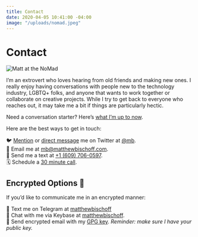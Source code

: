 ```yaml
---
title: Contact
date: 2020-04-05 10:41:00 -04:00
image: "/uploads/nomad.jpeg"
---
```


# Contact

![Matt at the NoMad](/uploads/nomad.jpeg)

I’m an extrovert who loves hearing from old friends and making new ones. I really enjoy having conversations with people new to the technology industry, LGBTQ+ folks, and anyone that wants to work together or collaborate on creative projects. While I try to get back to everyone who reaches out, it may take me a bit if things are particularly hectic.

Need a conversation starter? Here’s [what I’m up to now](https://matthewbischoff.com/now/).

Here are the best ways to get in touch:

🐦 [Mention](https://twitter.com/intent/tweet?screen_name=mb) or [direct message](https://twitter.com/messages/compose?recipient_id=5107) me on Twitter at [@mb](https://twitter.com/mb).  
📧 Email me at [mb@matthewbischoff.com](mailto:mb@matthewbischoff.com?subject=👋).  
📲 Send me a text at <a href="sms:+16097060597">+1 (609) 706-0597</a>.  
🗓 Schedule a [30 minute call](https://calendly.com/matthewbischoff/30-minute-call).  

## Encrypted Options 🔐

If you’d like to communicate me in an encrypted manner:

💬 Text me on Telegram at [matthewbischoff](http://t.me/matthewbischoff)  
🔑  Chat with me via Keybase at [matthewbischoff](https://keybase.io/matthewbischoff).  
🔏  Send encrypted email with my [GPG key](/matthewbischoff.gpg). *Reminder: make sure I have your public key.*

